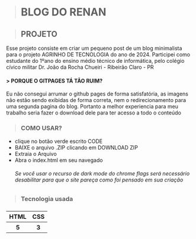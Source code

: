 > <h1>BLOG DO RENAN</h1>

> <h2> PROJETO
</h2>
<p>
  Esse projeto consiste em criar um pequeno post de um blog minimalista para o projeto <mark">AGRINHO DE TECNOLOGIA</mark> do ano de 2024. Participei como estudante do 1ºano do ensino médio técnico de informática, pelo colégio cívico militar Dr. João da Rocha Chueiri - Ribeirão Claro - PR
</p>

<h4>
 >  PORQUE O GITPAGES TÁ TÃO RUIM?
</h4>

Eu não consegui arrumar o github pages de forma satisfatória, as imagens não estão sendo exibidas de forma correta, nem o redirecionamento para uma segunda pagina do blog. Portanto a melhor experiencia para meu trabalho seria fazer o download dele para ter acesso a todo o conteúdo

> <h3>COMO USAR?</h3>

+ clique no botão verde escrito CODE
+ BAIXE o arquivo .ZIP clicando em DOWNLOAD ZIP
+ Extraia o Arquivo
+ Abra o index.html em seu navegado
  <h6> Se você usar o recurso de dark mode do chrome flags será necessário desabilitar para que o site pareça como foi pensado em sua criação </h6>

> <h3>Tecnologia usada<h3>
<table>
  <tr>
    <th>
      HTML
    </th>
     <th>
      CSS
    </th>
  </tr>
    <tr>
       <th>
      5
    </th>
     <th>
      3
    </th>
  </tr>

  
  

  
</table>
